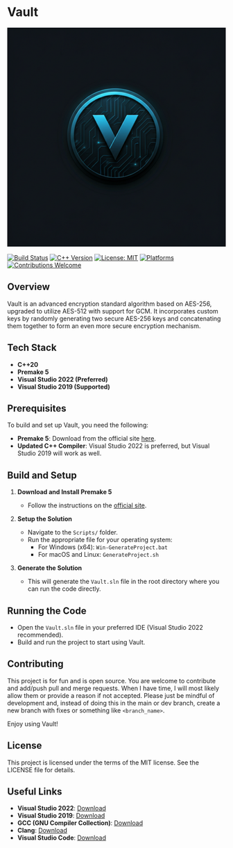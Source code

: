 # Vault

![Vault's LOGO](Resources/Vault-LOGO.png)

[![Build Status](https://img.shields.io/badge/build-passing-brightgreen)](https://github.com/yourusername/vault)
[![C++ Version](https://img.shields.io/badge/C%2B%2B-20-blue)](https://isocpp.org/)
[![License: MIT](https://img.shields.io/badge/License-MIT-yellow)](https://opensource.org/licenses/MIT)
[![Platforms](https://img.shields.io/badge/platforms-Windows%20%7C%20macOS%20%7C%20Linux-blue)](https://github.com/yourusername/vault)
[![Contributions Welcome](https://img.shields.io/badge/contributions-welcome-brightgreen)](https://github.com/yourusername/vault)

## Overview

Vault is an advanced encryption standard algorithm based on AES-256, upgraded to utilize AES-512 with support for GCM. It incorporates custom keys by randomly generating two secure AES-256 keys and concatenating them together to form an even more secure encryption mechanism.

## Tech Stack

- **C++20**
- **Premake 5**
- **Visual Studio 2022 (Preferred)**
- **Visual Studio 2019 (Supported)**

## Prerequisites

To build and set up Vault, you need the following:

- **Premake 5**: Download from the official site [here](https://premake.github.io/download.html).
- **Updated C++ Compiler**: Visual Studio 2022 is preferred, but Visual Studio 2019 will work as well.

## Build and Setup

1. **Download and Install Premake 5**
    - Follow the instructions on the [official site](https://premake.github.io/download.html).

2. **Setup the Solution**
    - Navigate to the `Scripts/` folder.
    - Run the appropriate file for your operating system:
        - For Windows (x64): `Win-GenerateProject.bat`
        - For macOS and Linux: `GenerateProject.sh`

3. **Generate the Solution**
    - This will generate the `Vault.sln` file in the root directory where you can run the code directly.

## Running the Code

- Open the `Vault.sln` file in your preferred IDE (Visual Studio 2022 recommended).
- Build and run the project to start using Vault.

## Contributing

This project is for fun and is open source. You are welcome to contribute and add/push pull and merge requests. When I have time, I will most likely allow them or provide a reason if not accepted. Please just be mindful of development and, instead of doing this in the main or dev branch, create a new branch with fixes or something like `<branch_name>`.

Enjoy using Vault!

## License

This project is licensed under the terms of the MIT license. See the LICENSE file for details.

## Useful Links

- **Visual Studio 2022**: [Download](https://visualstudio.microsoft.com/vs/whats-new/)
- **Visual Studio 2019**: [Download](https://visualstudio.microsoft.com/vs/older-downloads/)
- **GCC (GNU Compiler Collection)**: [Download](https://gcc.gnu.org/)
- **Clang**: [Download](https://clang.llvm.org/)
- **Visual Studio Code**: [Download](https://code.visualstudio.com/download)

